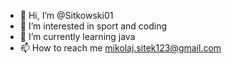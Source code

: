 - 👋 Hi, I’m @Sitkowski01
- 👀 I’m interested in sport and coding
- 🌱 I’m currently learning java
- 📫 How to reach me mikolaj.sitek123@gmail.com
